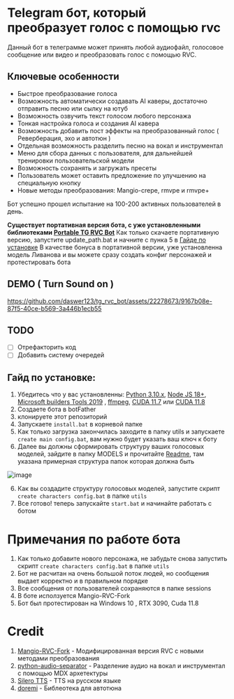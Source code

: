 # Telegram бот, который преобразует голос с помощью rvc

Данный бот в телеграмме может принять любой аудиофайл, голосовое сообщение или видео и преобразовать голос с помощью RVC. 

## Ключевые особенности
- Быстрое преобразование голоса
- Возможность автоматически создавать AI каверы, достаточно отправить песню или сылку на ютуб
- Возможность озвучить текст голосом любого персонажа
- Тонкая настройка голоса и создания AI кавера
- Возможность добавить пост эффекты на преобразованный голос ( Реверберация, эхо и автотюн )
- Отдельная возможность разделить песню на вокал и инструментал
- Меню для сбора данных с пользователя, для дальнейшей тренировки пользовательской модели
- Возможность сохранять и загружать пресеты
- Пользователь может оставить предложение по улучшению на специальную кнопку
- Новые методы преобразования: Mangio-crepe, rmvpe и rmvpe+

Бот успешно прошел испытание на 100-200 активных пользователей в день.

**Существует портативная версия бота, с уже установленными библиотеками [Portable TG RVC Bot](https://huggingface.co/Daswer123/RVC_TG_BOT/tree/main)**
Как только скачаете портативную версию, запустите update_path.bat и начните с пунка 5 в [Гайде по установке](https://github.com/daswer123/tg_rvc_bot/edit/main/README.md#гайд-по-установке)
В качестве бонуса в портативной версии, уже установленна модель Ливанова и вы можете сразу создать конфиг персонажей и протестировать бота

## DEMO ( Turn Sound on )

https://github.com/daswer123/tg_rvc_bot/assets/22278673/9167b08e-87f5-40ce-b569-3a446b1ecb55

## TODO
- [ ] Отрефакторить код
- [ ] Добавить систему очередей

## Гайд по установке:
1) Убедитесь что у вас установленны: [Python 3.10.x](https://www.python.org/downloads/release/python-3109/), [Node JS 18+](https://nodejs.org/dist/v18.16.1/node-v18.16.1-x64.msi), [Microsoft builders Tools 2019](https://visualstudio.microsoft.com/ru/visual-cpp-build-tools/) , [ffmpeg](https://ffmpeg.org/), [CUDA 11.7](https://developer.download.nvidia.com/compute/cuda/11.7.0/local_installers/cuda_11.7.0_516.01_windows.exe) или [CUDA 11.8](https://developer.download.nvidia.com/compute/cuda/11.8.0/local_installers/cuda_11.8.0_522.06_windows.exe)
2) Создаете бота в botFather
3) клонируете этот репозиторий
4) Запускаете `install.bat` в корневой папке
5) Как только загрузка закончилась заходите в папку utils и запускаете `create main config.bat`, вам нужно будет указать ваш ключ к боту
6) Далее вы должны сформировать структуру ваших голосовых моделей, зайдите в папку MODELS и прочитайте [Readme](https://github.com/daswer123/tg_rvc_bot/tree/main/MODELS#readme), там указана примерная структура папок которая должна быть
   
![image](https://github.com/daswer123/tg_rvc_bot/assets/22278673/713ed830-cf18-4e3f-a4bf-6812b7d3dcdd)

6) Как вы создадите структуру голосовых моделей, запустите скрипт `create characters config.bat` в папке `utils`
7) Все готово! теперь запускайте `start.bat` и начинайте работать с ботом

# Примечания по работе бота
1) Как только добавите нового персонажа,  не забудьте снова запустить скрипт `create characters config.bat` в папке `utils`
2) Бот не расчитан на очень большой поток людей, но сообщения выдает корректно и в правильном порядке
3) Все сообщения от пользователей сохраняются в папке sessions
4) В боте исползуется Mangio-RVC-Fork
5) Бот был протестирован на Windows 10 , RTX 3090, Cuda 11.8

# Credit

1) [Mangio-RVC-Fork](https://github.com/Mangio621/Mangio-RVC-Fork) - Модифицированная версия RVC с новыми методами преобразования
2) [python-audio-separator](https://github.com/karaokenerds/python-audio-separator) - Разделение аудио на вокал и инструментал с помощью MDX архетектуры
3) [Silero TTS](https://github.com/snakers4/silero-models) - TTS на русском языке
4) [doremi](https://github.com/jpmchargue/doremi) - Библеотека для автотюна

